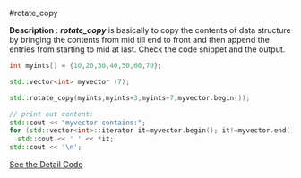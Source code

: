 #rotate_copy


**Description** :
***rotate_copy***  is basically to copy the contents of data structure by bringing the contents from mid till end to front and then append the entries from starting to mid at last.
Check the code snippet and the output.


  ```cpp
int myints[] = {10,20,30,40,50,60,70};

  std::vector<int> myvector (7);

  std::rotate_copy(myints,myints+3,myints+7,myvector.begin());

  // print out content:
  std::cout << "myvector contains:";
  for (std::vector<int>::iterator it=myvector.begin(); it!=myvector.end(); ++it)
    std::cout << ' ' << *it;
  std::cout << '\n';
```
[See the Detail Code ](../snippets/algorithm/rotate_copy.cpp)




